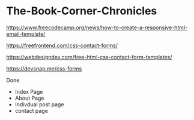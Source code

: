 # The-Book-Corner-Chronicles


https://www.freecodecamp.org/news/how-to-create-a-responsive-html-email-template/

https://freefrontend.com/css-contact-forms/

https://webdesigndev.com/free-html-css-contact-form-templates/

https://devsnap.me/css-forms


Done 
- Index Page
- About Page
- Indivdual post page
- contact page
